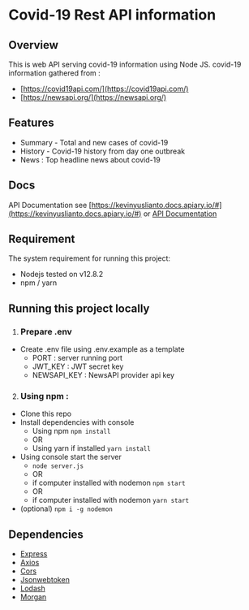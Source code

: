 # Covid-19 Rest API information

## Overview
This is web API serving covid-19 information using Node JS. covid-19 information gathered from :
- [https://covid19api.com/](https://covid19api.com/)
- [https://newsapi.org/](https://newsapi.org/)

## Features
- Summary - Total and new cases of covid-19
- History - Covid-19 history from day one outbreak
- News : Top headline news about covid-19

## Docs
API Documentation see [https://kevinyuslianto.docs.apiary.io/#](https://kevinyuslianto.docs.apiary.io/#) or 
[API Documentation](https://github.com/kaye5/Covid19-RestAPI-Information/blob/master/docs/API%20Documentation.apib)

## Requirement
The system requirement for running this project:
- Nodejs tested on v12.8.2
- npm / yarn

## Running this project locally
1. ### Prepare .env
- Create .env file using .env.example as a template
  - PORT : server running port
  - JWT_KEY : JWT secret key
  - NEWSAPI_KEY : NewsAPI provider api key
2. ### Using npm :
- Clone this repo
- Install dependencies with console
  - Using npm ```npm install```
  - OR
  - Using yarn if installed ```yarn install```
- Using console start the server
  - ``` node server.js ```
  - OR
  - if computer installed with nodemon ``` npm start ```
  - OR
  - if computer installed with nodemon ``` yarn start ```
- (optional) ```npm i -g nodemon ```

## Dependencies
- [Express](https://github.com/expressjs/express)
- [Axios](https://github.com/axios/axios)
- [Cors](https://github.com/expressjs/cors)
- [Jsonwebtoken](https://jwt.io/)
- [Lodash](https://github.com/lodash/lodash)
- [Morgan](https://github.com/expressjs/morgan)

